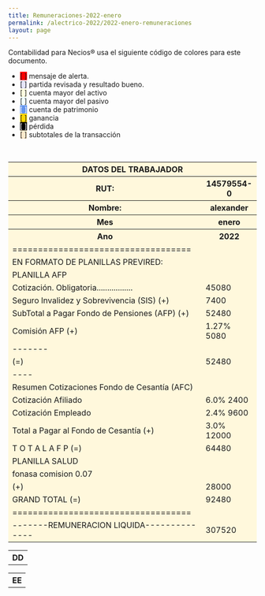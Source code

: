 ```yaml
--- 
title: Remuneraciones-2022-enero
permalink: /alectrico-2022/2022-enero-remuneraciones 
layout: page
--- 
```


Contabilidad para Necios® usa el siguiente código de colores para este documento.
<ul>
<li><span style='background-color: red'>[    ]</span> mensaje de alerta. </li>
<li><span style='background-color: lavender'>[    ]</span> partida revisada y resultado bueno. </li>
<li><span style='background-color: lightyellow'>[    ]</span> cuenta mayor del activo </li>
<li><span style='background-color: azure'>[    ]</span> cuenta mayor del pasivo </li>
<li><span style='color: white; background-color: cornflowerblue'>[    ]</span> cuenta de patrimonio </li>
<li><span style='background-color: gold'>[    ]</span> ganancia </li>
<li><span style='color: white; background-color: black'>[    ]</span> pérdida </li>
<li><span style='background-color: blanchedalmond'>[    ]</span> subtotales de la transacción </li>
</ul>
<p style='page-break-after: always;'>&nbsp;</p>
<table style='background-color:cornsilk'>
<thead><th colspan='6'>DATOS DEL TRABAJADOR </th></thead>
<tbody><tr><th> RUT: </th><th> 14579554-0</th></tr><tr><th> Nombre: 	</th><th>	alexander</th></tr><tr><th> Mes </th> <th> enero</th></tr><tr><th> Ano </th><th>2022</th></tr><tr><td>=================================== </td></tr>
<tr><td>EN FORMATO DE PLANILLAS PREVIRED:</td></tr> 
<tr><td> PLANILLA AFP </td> </tr>
<tr><td>Cotización. Obligatoria................. </td><td> 	45080</td></tr>
<tr><td>Seguro Invalidez y Sobrevivencia (SIS)    (+) </td><td> 	7400</td></tr>
<tr><td> SubTotal a Pagar Fondo de Pensiones (AFP) (+) </td><td> 	52480</td></tr>
<tr><td> Comisión AFP                              (+) </td><td> 	1.27%	5080</td></tr>
<tr><td>                                             ------- </td> </tr>
<tr><td>                                           (=) </td><td> 	52480</td></tr>
<tr><td> ---- </td> </tr> 
<tr><td> Resumen Cotizaciones Fondo de Cesantía (AFC) </td> </tr>
<tr><td>  Cotización Afiliado                   </td><td>	6.0%	2400</td></tr>
<tr><td>  Cotización Empleado                   </td><td> 	2.4%	9600</td></tr>
<tr><td>Total a Pagar al Fondo de Cesantía         (+) </td><td> 	3.0%	12000</td></tr>
<tr><td>             T O T A L   A  F  P           (=) </td><td>	64480</td></tr>
<tr> </tr>
<tr><td> PLANILLA SALUD  </td> </tr> 
<tr><td>fonasa	comision	0.07</td></tr>
<tr><td>                                           (+) </td><td> 	28000</td></tr>
<tr><td>             GRAND TOTAL                   (=) </td><td> 	92480</td></tr>
<tr><td> =================================== </td> </tr>
<tr><td> -------REMUNERACION LIQUIDA-------------- </td><td> 	307520</td></tr>
</tbody></table><table><tr><th> DD </th></tr></table><table><tr><th> EE </th></tr></table>
